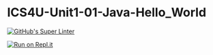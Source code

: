 # ICS4U-Unit1-01-Java-Hello_World

[![GitHub's Super Linter](https://github.com/Sean-McLeod/ICS4U-Unit1-01-Java-Hello_World/workflows/GitHub's%20Super%20Linter/badge.svg)](https://github.com/Sean-McLeod/ICS4U-Unit1-01-Java-Hello_World/actions)


[![Run on Repl.it](https://repl.it/badge/github/<Sean-McLeod>/<ICS4U-Unit1-01-Java-Hello_World>)](https://repl.it/github/<Sean-McLeod>/<ICS4U-Unit1-01-Java-Hello_World>)

